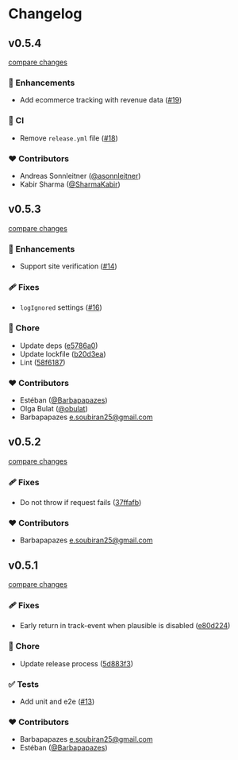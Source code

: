 # Changelog


## v0.5.4

[compare changes](https://github.com/barbapapazes/plausible-tracker/compare/v0.5.3...v0.5.4)

### 🚀 Enhancements

- Add ecommerce tracking with revenue data ([#19](https://github.com/barbapapazes/plausible-tracker/pull/19))

### 🤖 CI

- Remove `release.yml` file ([#18](https://github.com/barbapapazes/plausible-tracker/pull/18))

### ❤️ Contributors

- Andreas Sonnleitner ([@asonnleitner](http://github.com/asonnleitner))
- Kabir Sharma ([@SharmaKabir](http://github.com/SharmaKabir))

## v0.5.3

[compare changes](https://github.com/barbapapazes/plausible-tracker/compare/v0.5.2...v0.5.3)

### 🚀 Enhancements

- Support site verification ([#14](https://github.com/barbapapazes/plausible-tracker/pull/14))

### 🩹 Fixes

- `logIgnored` settings ([#16](https://github.com/barbapapazes/plausible-tracker/pull/16))

### 🏡 Chore

- Update deps ([e5786a0](https://github.com/barbapapazes/plausible-tracker/commit/e5786a0))
- Update lockfile ([b20d3ea](https://github.com/barbapapazes/plausible-tracker/commit/b20d3ea))
- Lint ([58f6187](https://github.com/barbapapazes/plausible-tracker/commit/58f6187))

### ❤️ Contributors

- Estéban ([@Barbapapazes](http://github.com/Barbapapazes))
- Olga Bulat ([@obulat](http://github.com/obulat))
- Barbapapazes <e.soubiran25@gmail.com>

## v0.5.2

[compare changes](https://github.com/barbapapazes/plausible-tracker/compare/v0.5.1...v0.5.2)

### 🩹 Fixes

- Do not throw if request fails ([37ffafb](https://github.com/barbapapazes/plausible-tracker/commit/37ffafb))

### ❤️ Contributors

- Barbapapazes <e.soubiran25@gmail.com>

## v0.5.1

[compare changes](https://github.com/barbapapazes/plausible-tracker/compare/v0.5.0...v0.5.1)

### 🩹 Fixes

- Early return in track-event when plausible is disabled ([e80d224](https://github.com/barbapapazes/plausible-tracker/commit/e80d224))

### 🏡 Chore

- Update release process ([5d883f3](https://github.com/barbapapazes/plausible-tracker/commit/5d883f3))

### ✅ Tests

- Add unit and e2e ([#13](https://github.com/barbapapazes/plausible-tracker/pull/13))

### ❤️ Contributors

- Barbapapazes <e.soubiran25@gmail.com>
- Estéban ([@Barbapapazes](http://github.com/Barbapapazes))

